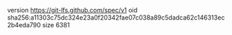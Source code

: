 version https://git-lfs.github.com/spec/v1
oid sha256:a11303c75dc324e23a0f20342fae07c038a89c5dadca62c146313ec2b4eda790
size 6381
